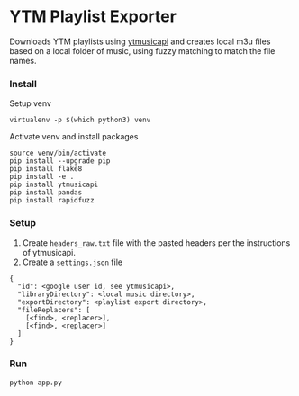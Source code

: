 # YTM Playlist Exporter
Downloads YTM playlists using [ytmusicapi](https://github.com/sigma67/ytmusicapi) and creates local m3u files based on a local folder of music, using fuzzy matching to match the file names.

### Install
Setup venv
```
virtualenv -p $(which python3) venv
```
Activate venv and install packages
```
source venv/bin/activate
pip install --upgrade pip
pip install flake8
pip install -e .
pip install ytmusicapi
pip install pandas
pip install rapidfuzz
```
### Setup
1. Create `headers_raw.txt` file with the pasted headers per the instructions of ytmusicapi.
1. Create a `settings.json` file
```
{
  "id": <google user id, see ytmusicapi>,
  "libraryDirectory": <local music directory>,
  "exportDirectory": <playlist export directory>,
  "fileReplacers": [
    [<find>, <replacer>],
    [<find>, <replacer>]
  ]
}
```
### Run
```
python app.py
```